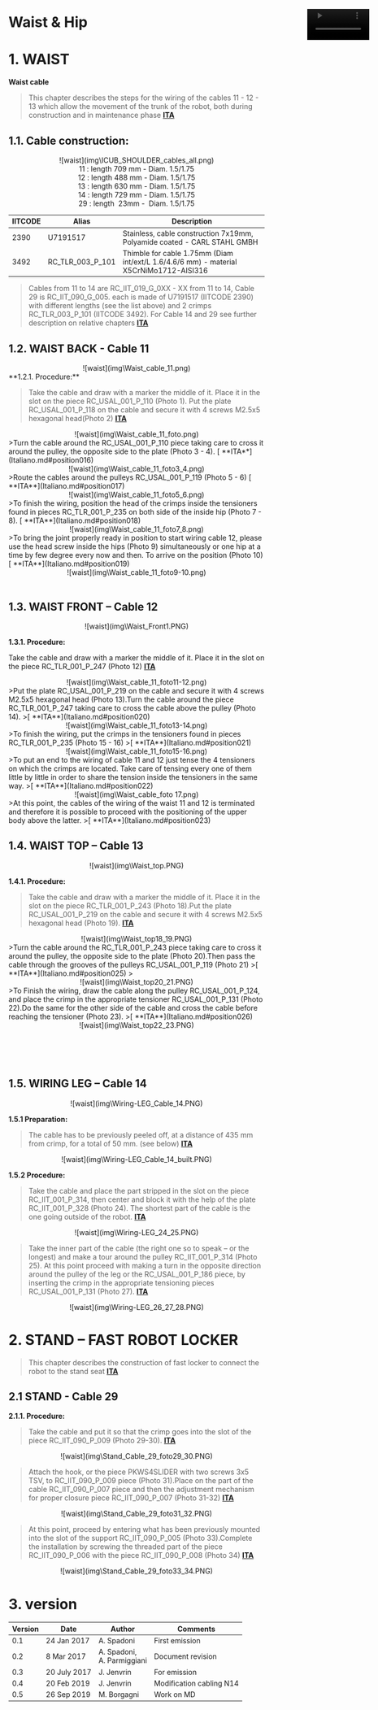 
# **Waist & Hip**

# 1. WAIST

**Waist cable**
>This chapter describes the steps for the wiring of the cables 11 - 12 - 13 which allow the movement of the trunk of the robot, both during construction and in maintenance phase 
 [<i class="fa fa-flag fa-1x"></i> **ITA**](Italiano.md#position013)




## 1.1. Cable construction:

<center>![waist](img\ICUB_SHOULDER_cables_all.png)</center>
<center> 11  : length 709 mm - Diam. 1.5/1.75</center>
<center> 12  : length 488 mm - Diam. 1.5/1.75</center>
<center> 13  : length 630 mm - Diam. 1.5/1.75 </center>
<center> 14  : length 729 mm -  Diam. 1.5/1.75 </center> 
<center> 29  : length &nbsp;23mm - &nbsp;Diam. 1.5/1.75 </center>


| IITCODE | Alias            | Description                                                  |
| ------- | ---------------- | ------------------------------------------------------------ |
| 2390    | U7191517         | Stainless, cable construction 7x19mm, Polyamide coated - CARL STAHL GMBH |
| 3492    | RC_TLR_003_P_101 | Thimble for cable 1.75mm (Diam int/ext/L 1.6/4.6/6 mm) - material X5CrNiMo1712-AISI316 |


>Cables from 11 to 14 are RC_IIT_019_G_0XX - XX from 11 to 14, Cable 29 is  RC_IIT_090_G_005. each is  made of U7191517 (IITCODE 2390) with different lengths (see the list above) and 2 crimps RC_TLR_003_P_101 (IITCODE 3492). For Cable 14 and 29 see further description on relative chapters
[<i class="fa fa-flag fa-1x"></i> **ITA**](Italiano.md#position014)                                                     
## 1.2. WAIST BACK - Cable 11

 <center>![waist](img\Waist_cable_11.png)</center>
**1.2.1. Procedure:**

>Take the cable and draw with a marker the middle of it. Place it in the slot on the piece RC_USAL_001_P_110 (Photo 1). Put the plate RC_USAL_001_P_118 on the cable and secure it with 4 screws M2.5x5 hexagonal head(Photo 2)
[<i class="fa fa-flag fa-1x"></i> **ITA**](Italiano.md#position015)


<center>![waist](img\Waist_cable_11_foto.png)</center>
>Turn the cable around the RC_USAL_001_P_110 piece taking care to cross it around the pulley, the opposite side to the plate (Photo 3 - 4).
[<i class="fa fa-flag fa-1x"></i> **ITA**](Italiano.md#position016)

<center>![waist](img\Waist_cable_11_foto3_4.png)</center>
>Route the cables around the pulleys RC_USAL_001_P_119 (Photo 5 - 6)
[<i class="fa fa-flag fa-1x"></i> **ITA**](Italiano.md#position017)



<center>![waist](img\Waist_cable_11_foto5_6.png)</center> 
>To finish the wiring, position the head of the crimps inside the tensioners found in pieces RC_TLR_001_P_235 on both side of the inside hip (Photo 7 - 8).
[<i class="fa fa-flag fa-1x"></i> **ITA**](Italiano.md#position018)


<center>![waist](img\Waist_cable_11_foto7_8.png)</center>
>To bring the joint properly ready in position to start wiring cable 12, please use the head screw inside the hips (Photo 9) simultaneously or one hip at a time by few degree every now and then. To arrive on the position (Photo 10)
[<i class="fa fa-flag fa-1x"></i> **ITA**](Italiano.md#position019)




<center>![waist](img\Waist_cable_11_foto9-10.png)</center>
​         

## 1.3. WAIST FRONT – Cable 12

<center>![waist](img\Waist_Front1.PNG)</center>



 **1.3.1. Procedure:**

Take the cable and draw with a marker the middle of it. Place it in the slot on the piece RC_TLR_001_P_247 (Photo 12)
[<i class="fa fa-flag fa-1x"></i> **ITA**](Italiano.md#position020)





<center>![waist](img\Waist_cable_11_foto11-12.png)</center>
>Put the plate RC_USAL_001_P_219 on the cable and secure it with 4 screws M2.5x5 hexagonal head (Photo 13).Turn the cable around the piece RC_TLR_001_P_247 taking care to cross the cable above the pulley (Photo 14).
>[<i class="fa fa-flag fa-1x"></i> **ITA**](Italiano.md#position020)




<center>![waist](img\Waist_cable_11_foto13-14.png)</center>
>To finish the wiring, put the crimps in the tensioners found in pieces RC_TLR_001_P_235 (Photo 15 - 16)
>[<i class="fa fa-flag fa-1x"></i> **ITA**](Italiano.md#position021)




<center>![waist](img\Waist_cable_11_foto15-16.png)</center>
>To put an end to the wiring of cable 11 and 12 just tense the 4 tensioners on which the crimps are located. Take care of tensing every one of them little by little in order to share the tension inside the tensioners in the same way.
>[<i class="fa fa-flag fa-1x"></i> **ITA**](Italiano.md#position022)





<center>![waist](img\Waist_cable_foto 17.png)</center>
>At this point, the cables of the wiring of the waist 11 and 12 is terminated and therefore it is possible to proceed with the positioning of the upper body above the latter.
>[<i class="fa fa-flag fa-1x"></i> **ITA**](Italiano.md#position023)


## 1.4. WAIST TOP – Cable 13

<center>![waist](img\Waist_top.PNG)</center>

**1.4.1. Procedure:**

>Take the cable and draw with a marker the middle of it. Place it in the slot on the piece RC_TLR_001_P_243 (Photo 18).Put the plate RC_USAL_001_P_219 on the cable and secure it with 4 screws M2.5x5 hexagonal head (Photo 19).
>[<i class="fa fa-flag fa-1x"></i> **ITA**](Italiano.md#position024)
>



<center>![waist](img\Waist_top18_19.PNG)</center>
>Turn the cable around the RC_TLR_001_P_243 piece taking care to cross it around the pulley, the opposite side to the plate (Photo 20).Then pass the cable through the grooves of the pulleys RC_USAL_001_P_119 (Photo 21) 
>[<i class="fa fa-flag fa-1x"></i> **ITA**](Italiano.md#position025)
>




<center>![waist](img\Waist_top20_21.PNG)</center>
>To Finish the wiring, draw the cable along the pulley RC_USAL_001_P_124, and place the crimp in the appropriate tensioner RC_USAL_001_P_131 (Photo 22).Do the same for the other side of the cable and cross the cable before reaching the tensioner (Photo 23).
>[<i class="fa fa-flag fa-1x"></i> **ITA**](Italiano.md#position026)



<center>![waist](img\Waist_top22_23.PNG)</center>​

​     
​							
## 1.5. WIRING LEG – Cable 14

<center>![waist](img\Wiring-LEG_Cable_14.PNG)</center>

**1.5.1 Preparation:**
>The cable has to be previously peeled off, at a distance of 435 mm from crimp, for a total of 50 mm. (see below)
>[<i class="fa fa-flag fa-1x"></i> **ITA**](Italiano.md#position027)



<center>![waist](img\Wiring-LEG_Cable_14_built.PNG)</center>

**1.5.2 Procedure:**

>Take the cable and place the part stripped in the slot on the piece RC_IIT_001_P_314, then center and block it with the help of the plate RC_IIT_001_P_328 (Photo 24). The shortest part of the cable is the one going outside of the robot.
>[<i class="fa fa-flag fa-1x"></i> **ITA**](Italiano.md#position028)




<center>![waist](img\Wiring-LEG_24_25.PNG)</center>

>Take the inner part of the cable (the right one so to speak – or the longest) and make a tour around the pulley RC_IIT_001_P_314 (Photo 25). At this point proceed with making a turn in the opposite direction around the pulley of the leg or the RC_USAL_001_P_186 piece, by inserting the crimp in the appropriate tensioning pieces RC_USAL_001_P_131 (Photo 27).
>[<i class="fa fa-flag fa-1x"></i> **ITA**](Italiano.md#position028)



<center>![waist](img\Wiring-LEG_26_27_28.PNG)</center>


# 2. STAND – FAST ROBOT LOCKER 


>This chapter describes the construction of fast locker to connect the robot to the stand seat
>[<i class="fa fa-flag fa-1x"></i> **ITA**](Italiano.md#position029)
>




## 2.1 STAND  - Cable 29 





**2.1.1. Procedure:**

>Take the cable and put it so that the crimp goes into the slot of the piece RC_IIT_090_P_009 (Photo 29-30).
>[<i class="fa fa-flag fa-1x"></i> **ITA**](Italiano.md#position031)




<center>![waist](img\Stand_Cable_29_foto29_30.PNG)</center>

>Attach the hook, or the piece PKWS4SLIDER with two screws 3x5 TSV, to RC_IIT_090_P_009 piece (Photo 31).Place on the part of the cable RC_IIT_090_P_007 piece and then the adjustment mechanism for proper closure piece RC_IIT_090_P_007 (Photo 31-32)
>[<i class="fa fa-flag fa-1x"></i> **ITA**](Italiano.md#position032)





<center>![waist](img\Stand_Cable_29_foto31_32.PNG)</center>

>At this point, proceed by entering what has been previously mounted into the slot of the support RC_IIT_090_P_005 (Photo 33).Complete the installation by screwing the threaded part of the piece RC_IIT_090_P_006 with the piece  RC_IIT_090_P_008 (Photo 34)
>[<i class="fa fa-flag fa-1x"></i> **ITA**](Italiano.md#position033)
>




<center>![waist](img\Stand_Cable_29_foto33_34.PNG)</center>




# 3. version

| Version | Date         | Author                     | Comments                 |
| ------- | ------------ | -------------------------- | ------------------------ |
| 0.1     | 24 Jan 2017  | A. Spadoni                 | First emission           |
| 0.2     | 8 Mar 2017   | A. Spadoni, <br/>A. Parmiggiani | Document revision   |
| 0.3     | 20 July 2017 | J. Jenvrin                 | For emission             |
| 0.4     | 20 Feb 2019  | J. Jenvrin                 | Modification cabling N14 |
| 0.5     | 26 Sep 2019  | M. Borgagni                | Work on MD               |

<div style="position:fixed;top:80px;left:85%;">
    <video width="85%"  height="85%" autoplay loop>
    <source src="../video/icubrotate.mp4" type="video/mp4">
        Your browser does not support the video tag.
    </video>
</div>
